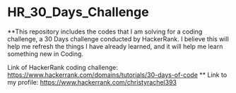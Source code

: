 # HR_30_Days_Challenge

**This repository includes the codes that I am solving for a coding challenge, a 30 Days challenge conducted by HackerRank. 
I believe this will help me refresh the things I have already learned, and it will help me learn something new in Coding.

Link of HackerRank coding challenge: https://www.hackerrank.com/domains/tutorials/30-days-of-code 
**
Link to my profile: https://www.hackerrank.com/christyrachel393 
